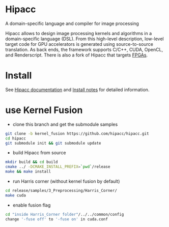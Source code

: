 # Hipacc
A domain-specific language and compiler for image processing

Hipacc allows to design image processing kernels and algorithms in a domain-specific language (DSL).
From this high-level description, low-level target code for GPU accelerators is generated using source-to-source translation.
As back ends, the framework supports C/C++, CUDA, OpenCL, and Renderscript.
There is also a fork of Hipacc that targets [FPGAs](https://github.com/hipacc/hipacc-fpga).

# Install
See [Hipacc documentation](http://hipacc-lang.org/install.html) and [Install notes](INSTALL.md) for detailed information.

# use Kernel Fusion
* clone this branch and get the submodule samples
```bash
git clone -b kernel_fusion https://github.com/hipacc/hipacc.git
cd hipacc
git submodule init && git submodule update
```
* build Hipacc from source
```bash
mkdir build && cd build
cmake ../ -DCMAKE_INSTALL_PREFIX=`pwd`/release
make && make install
```
* run Harris corner (without kernel fusion by default)
```bash
cd release/samples/3_Preprocessing/Harris_Corner/
make cuda
```
* enable fusion flag
```bash
cd "inside Harris_Corner folder"/../../common/config  
change '-fuse off' to '-fuse on' in cuda.conf 
```
